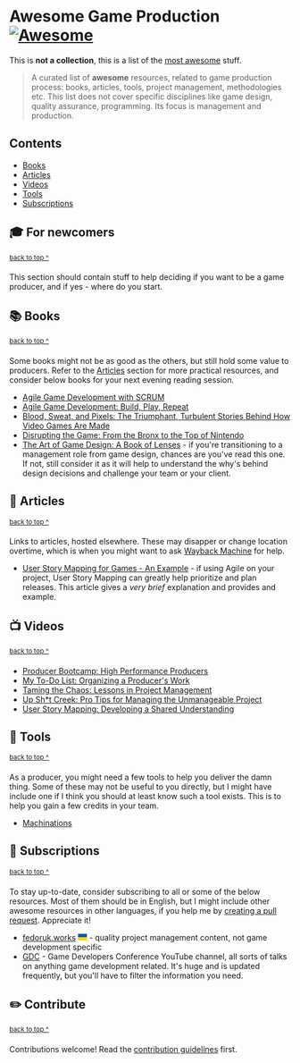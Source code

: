 # Awesome Game Production [![Awesome](https://awesome.re/badge.svg)](https://awesome.re)

This is **not a collection**, this is a list of the [most awesome](https://github.com/sindresorhus/awesome/blob/main/awesome.md#only-awesome-is-awesome) stuff.

> A curated list of **awesome** resources, related to game production process: books, articles, tools, project management, methodologies etc. This list does not cover specific disciplines like game design, quality assurance, programming. Its focus is management and production.


## Contents 

- [Books](#books)
- [Articles](#articles)
- [Videos](#videos)
- [Tools](#tools)
- [Subscriptions](#subscriptions)


## 🎓 For newcomers

<sup>[back to top ^](#contents)</sup>

This section should contain stuff to help deciding if you want to be a game producer, and if yes - where do you start.

## :books: Books

<sup>[back to top ^](#contents)</sup>

Some books might not be as good as the others, but still hold some value to producers. Refer to the [Articles](#articles) section for more practical resources, and consider below books for your next evening reading session.

- [Agile Game Development with SCRUM](https://amazon.com/dp/0321618521)
- [Agile Game Development: Build, Play, Repeat](https://amazon.com/dp/0136527817)
- [Blood, Sweat, and Pixels: The Triumphant, Turbulent Stories Behind How Video Games Are Made](https://amazon.com/dp/0062651234)
- [Disrupting the Game: From the Bronx to the Top of Nintendo](https://amazon.com/dp/1400226678)
- [The Art of Game Design: A Book of Lenses](https://amazon.com/dp/1138632058) - if you're transitioning to a management role from game design, chances are you've read this one. If not, still consider it as it will help to understand the why's behind design decisions and challenge your team or your client.


## :newspaper: Articles

<sup>[back to top ^](#contents)</sup>

Links to articles, hosted elsewhere. These may disapper or change location overtime, which is when you might want to ask [Wayback Machine](https://archive.org/web/) for help.

- [User Story Mapping for Games - An Example](https://blog.agilegamedevelopment.com/2016/04/user-story-mapping-for-games-example.html) - if using Agile on your project, User Story Mapping can greatly help prioritize and plan releases. This article gives a _very brief_ explanation and provides and example.


## :tv: Videos

<sup>[back to top ^](#contents)</sup>

- [Producer Bootcamp: High Performance Producers](https://www.youtube.com/watch?v=0yyeLmjQGFg&t=null)
- [My To-Do List: Organizing a Producer's Work](https://www.youtube.com/watch?v=zW8gKpEP-rs&t=null)
- [Taming the Chaos: Lessons in Project Management](https://www.youtube.com/watch?v=M0uuDsjy4b0&t=null)
- [Up Sh\*t Creek: Pro Tips for Managing the Unmanageable Project](https://www.youtube.com/watch?v=dNlEZZlmIcw&t=null)
- [User Story Mapping: Developing a Shared Understanding](https://www.youtube.com/watch?v=UDHW525sCOo&t=null)


## :wrench: Tools

<sup>[back to top ^](#contents)</sup>

As a producer, you might need a few tools to help you deliver the damn thing. Some of these may not be useful to you directly, but I might have include one if I think you should at least know such a tool exists. This is to help you gain a few credits in your team.

- [Machinations](https://machinations.io/)

## :incoming_envelope: Subscriptions

<sup>[back to top ^](#contents)</sup>

To stay up-to-date, consider subscribing to all or some of the below resources. Most of them should be in English, but I might include other awesome resources in other languages, if you help me by [creating a pull request](https://github.com/vhladiienko/awesome-game-production/blob/main/contributing.md). Appreciate it!

- [fedoruk.works](https://t.me/beardpm) <img src="https://github.com/lipis/flag-icons/blob/main/flags/4x3/ua.svg" width="16"> - quality project management content, not game development specific
- [GDC](https://www.youtube.com/@Gdconf) - Game Developers Conference YouTube channel, all sorts of talks on anything game development related. It's huge and is updated frequently, but you'll have to filter the information you need.

## :pencil2: Contribute

<sup>[back to top ^](#contents)</sup>

Contributions welcome! Read the [contribution guidelines](contributing.md) first.
